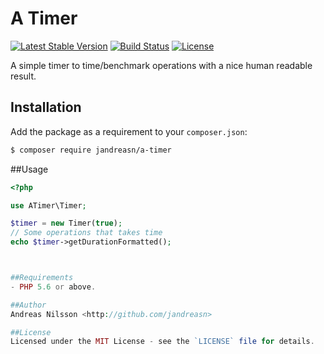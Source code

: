 # A Timer

[![Latest Stable Version](https://poser.pugx.org/jandreasn/a-timer/v/stable)](https://packagist.org/packages/jandreasn/a-timer)
[![Build Status](https://travis-ci.org/jandreasn/a-timer.svg?branch=master)](https://travis-ci.org/jandreasn/a-timer)
[![License](https://poser.pugx.org/jandreasn/a-timer/license)](https://packagist.org/packages/jandreasn/a-timer)

A simple timer to time/benchmark operations with a nice human readable result.

## Installation
Add the package as a requirement to your `composer.json`:
```bash
$ composer require jandreasn/a-timer
```

##Usage
```php
<?php

use ATimer\Timer;

$timer = new Timer(true);
// Some operations that takes time
echo $timer->getDurationFormatted();



##Requirements
- PHP 5.6 or above.

##Author
Andreas Nilsson <http://github.com/jandreasn>

##License
Licensed under the MIT License - see the `LICENSE` file for details.
